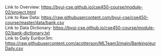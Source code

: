 Link to Overview: https://byui-cse.github.io/cse450-course/module-02/project.html <br />
Link to Raw Data: https://raw.githubusercontent.com/byui-cse/cse450-course/master/data/bank.csv <br />
Link to Data Dictionary: https://byui-cse.github.io/cse450-course/module-02/bank-dictionary.txt <br />
Link to Daily Euribor3m: https://raw.githubusercontent.com/acotterson/MLTeam3/main/Banking/eurDaily.csv
